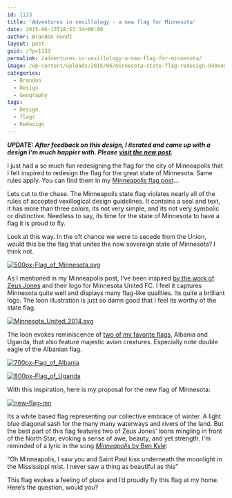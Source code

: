 ```yaml
---
id: 1133
title: 'Adventures in vexillology - a new flag for Minnesota'
date: 2015-06-13T18:53:34+00:00
author: Brandon Hundt
layout: post
guid: /?p=1133
permalink: /adventures-in-vexillology-a-new-flag-for-minnesota/
image: /wp-content/uploads/2015/06/minnesota-state-flag-redesign-940x400.png
categories:
  - Brandon
  - Design
  - Geography
tags:
  - Design
  - flags
  - Redesign
---
```

**_UPDATE: After feedback on this design, I iterated and came up with a design I'm much happier with. Please [visit the new post](/the-latest-design-for-a-new-minnesota-flag-is-inspired-by-letoile-du-nord/)._**<!--more-->

I just had a so much fun redesigning the flag for the city of Minneapolis that I felt inspired to redesign the flag for the great state of Minnesota. Same rules apply. You can find them in my [Minneapolis flag post](/adventures-in-vexillology-a-new-flag-for-minneapolis/)&#8230;

Lets cut to the chase. The Minneapolis state flag violates nearly all of the rules of accepted vexillogical design guidelines. It contains a seal and text, it has more than three colors, its not very simple, and its not very symbolic or distinctive. Needless to say, its time for the state of Minnesota to have a flag it is proud to fly.

Look at this way. In the oft chance we were to secede from the Union, would this be the flag that unites the now sovereign state of Minnesota? I think not.

[<img class="alignnone size-medium wp-image-1134" src="/wp-content/uploads/2015/06/500px-Flag_of_Minnesota.svg_-300x190.png" alt="500px-Flag_of_Minnesota.svg" width="300" height="190" srcset="/wp-content/uploads/2015/06/500px-Flag_of_Minnesota.svg_-300x190.png 300w, /wp-content/uploads/2015/06/500px-Flag_of_Minnesota.svg_.png 500w" sizes="(max-width: 300px) 100vw, 300px" />](/wp-content/uploads/2015/06/500px-Flag_of_Minnesota.svg_.png)

As I mentioned in my Minneapolis post, I’ve been inspired [by the work of Zeus Jones](http://www.underconsideration.com/brandnew/archives/minnesota_united_fc.php) and their logo for Minnesota United FC. I feel it captures Minnesota quite well and displays many flag-like qualities. Its quite a brilliant logo. The loon illustration is just so damn good that I feel its worthy of the state flag.

[<img class="alignnone size-medium wp-image-1120" src="/wp-content/uploads/2015/06/Minnesota_United_2014.svg_-209x300.png" alt="Minnesota_United_2014.svg" width="209" height="300" srcset="/wp-content/uploads/2015/06/Minnesota_United_2014.svg_-209x300.png 209w, /wp-content/uploads/2015/06/Minnesota_United_2014.svg_.png 400w" sizes="(max-width: 209px) 100vw, 209px" />](/wp-content/uploads/2015/06/Minnesota_United_2014.svg_.png)

The loon evokes reminiscence of [two of my favorite flags](/adventures-in-vexillology-the-top-10-best-designed-flags/), Albania and Uganda, that also feature majestic avian creatures. Especially note double eagle of the Albanian flag.

[<img class="alignnone size-medium wp-image-871" src="/wp-content/uploads/2012/08/700px-Flag_of_Albania1-300x214.png" alt="700px-Flag_of_Albania" width="300" height="214" srcset="/wp-content/uploads/2012/08/700px-Flag_of_Albania1-300x214.png 300w, /wp-content/uploads/2012/08/700px-Flag_of_Albania1.png 700w" sizes="(max-width: 300px) 100vw, 300px" />](/wp-content/uploads/2012/08/700px-Flag_of_Albania1.png)

[<img class="alignnone size-medium wp-image-872" src="/wp-content/uploads/2012/08/800px-Flag_of_Uganda1-300x199.png" alt="800px-Flag_of_Uganda" width="300" height="199" srcset="/wp-content/uploads/2012/08/800px-Flag_of_Uganda1-300x199.png 300w, /wp-content/uploads/2012/08/800px-Flag_of_Uganda1.png 800w" sizes="(max-width: 300px) 100vw, 300px" />](/wp-content/uploads/2012/08/800px-Flag_of_Uganda1.png)

With this inspiration, here is my proposal for the new flag of Minnesota:

[<img class="alignnone size-medium wp-image-1136" src="/wp-content/uploads/2015/06/new-flag-mn-300x190.png" alt="new-flag-mn" width="300" height="190" srcset="/wp-content/uploads/2015/06/new-flag-mn-300x190.png 300w, /wp-content/uploads/2015/06/new-flag-mn.png 476w" sizes="(max-width: 300px) 100vw, 300px" />](/wp-content/uploads/2015/06/new-flag-mn.png)

Its a white based flag representing our collective embrace of winter. A light blue diagonal sash for the many many waterways and rivers of the land. But the best part of this flag features two of Zeus Jones’ loons mingling in front of the North Star; evoking a sense of awe, beauty, and yet strength. I'm reminded of a lyric in the song [_Minneapolis_ by Ben Kyle](https://www.youtube.com/watch?v=v0SdiIl8-qs):

“Oh Minneapolis, I saw you and Saint Paul kiss underneath the moonlight in the Mississippi mist. I never saw a thing as beautiful as this”

This flag evokes a feeling of place and I’d proudly fly this flag at my home. Here’s the question, would you?
